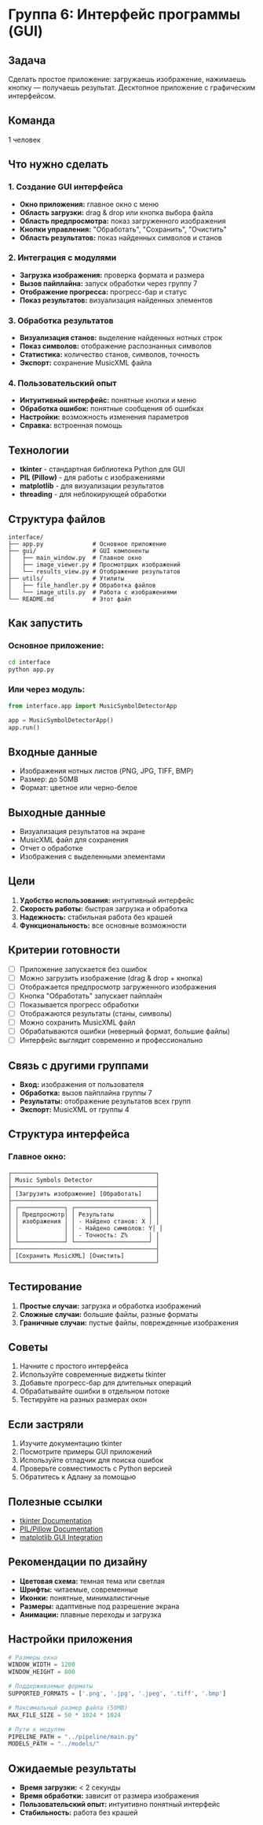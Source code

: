 # Группа 6: Интерфейс программы (GUI)

## Задача
Сделать простое приложение: загружаешь изображение, нажимаешь кнопку — получаешь результат. Десктопное приложение с графическим интерфейсом.

## Команда
1 человек

## Что нужно сделать

### 1. Создание GUI интерфейса
- **Окно приложения:** главное окно с меню
- **Область загрузки:** drag & drop или кнопка выбора файла
- **Область предпросмотра:** показ загруженного изображения
- **Кнопки управления:** "Обработать", "Сохранить", "Очистить"
- **Область результатов:** показ найденных символов и станов

### 2. Интеграция с модулями
- **Загрузка изображения:** проверка формата и размера
- **Вызов пайплайна:** запуск обработки через группу 7
- **Отображение прогресса:** прогресс-бар и статус
- **Показ результатов:** визуализация найденных элементов

### 3. Обработка результатов
- **Визуализация станов:** выделение найденных нотных строк
- **Показ символов:** отображение распознанных символов
- **Статистика:** количество станов, символов, точность
- **Экспорт:** сохранение MusicXML файла

### 4. Пользовательский опыт
- **Интуитивный интерфейс:** понятные кнопки и меню
- **Обработка ошибок:** понятные сообщения об ошибках
- **Настройки:** возможность изменения параметров
- **Справка:** встроенная помощь

## Технологии
- **tkinter** - стандартная библиотека Python для GUI
- **PIL (Pillow)** - для работы с изображениями
- **matplotlib** - для визуализации результатов
- **threading** - для неблокирующей обработки

## Структура файлов
```
interface/
├── app.py              # Основное приложение
├── gui/                # GUI компоненты
│   ├── main_window.py  # Главное окно
│   ├── image_viewer.py # Просмотрщик изображений
│   └── results_view.py # Отображение результатов
├── utils/              # Утилиты
│   ├── file_handler.py # Обработка файлов
│   └── image_utils.py  # Работа с изображениями
└── README.md           # Этот файл
```

## Как запустить

### Основное приложение:
```bash
cd interface
python app.py
```

### Или через модуль:
```python
from interface.app import MusicSymbolDetectorApp

app = MusicSymbolDetectorApp()
app.run()
```

## Входные данные
- Изображения нотных листов (PNG, JPG, TIFF, BMP)
- Размер: до 50MB
- Формат: цветное или черно-белое

## Выходные данные
- Визуализация результатов на экране
- MusicXML файл для сохранения
- Отчет о обработке
- Изображения с выделенными элементами

## Цели
1. **Удобство использования:** интуитивный интерфейс
2. **Скорость работы:** быстрая загрузка и обработка
3. **Надежность:** стабильная работа без крашей
4. **Функциональность:** все основные возможности

## Критерии готовности
- [ ] Приложение запускается без ошибок
- [ ] Можно загрузить изображение (drag & drop + кнопка)
- [ ] Отображается предпросмотр загруженного изображения
- [ ] Кнопка "Обработать" запускает пайплайн
- [ ] Показывается прогресс обработки
- [ ] Отображаются результаты (станы, символы)
- [ ] Можно сохранить MusicXML файл
- [ ] Обрабатываются ошибки (неверный формат, большие файлы)
- [ ] Интерфейс выглядит современно и профессионально

## Связь с другими группами
- **Вход:** изображения от пользователя
- **Обработка:** вызов пайплайна группы 7
- **Результаты:** отображение результатов всех групп
- **Экспорт:** MusicXML от группы 4

## Структура интерфейса

### Главное окно:
```
┌─────────────────────────────────────────┐
│ Music Symbols Detector                  │
├─────────────────────────────────────────┤
│ [Загрузить изображение] [Обработать]    │
├─────────────────────────────────────────┤
│ ┌─────────────┐ ┌─────────────────────┐ │
│ │ Предпросмотр│ │ Результаты          │ │
│ │ изображения │ │ - Найдено станов: X │ │
│ │             │ │ - Найдено символов: Y│ │
│ │             │ │ - Точность: Z%      │ │
│ └─────────────┘ └─────────────────────┘ │
├─────────────────────────────────────────┤
│ [Сохранить MusicXML] [Очистить]         │
└─────────────────────────────────────────┘
```

## Тестирование
1. **Простые случаи:** загрузка и обработка изображений
2. **Сложные случаи:** большие файлы, разные форматы
3. **Граничные случаи:** пустые файлы, поврежденные изображения

## Советы
1. Начните с простого интерфейса
2. Используйте современные виджеты tkinter
3. Добавьте прогресс-бар для длительных операций
4. Обрабатывайте ошибки в отдельном потоке
5. Тестируйте на разных размерах окон

## Если застряли
1. Изучите документацию tkinter
2. Посмотрите примеры GUI приложений
3. Используйте отладчик для поиска ошибок
4. Проверьте совместимость с Python версией
5. Обратитесь к Адлану за помощью

## Полезные ссылки
- [tkinter Documentation](https://docs.python.org/3/library/tkinter.html)
- [PIL/Pillow Documentation](https://pillow.readthedocs.io/)
- [matplotlib GUI Integration](https://matplotlib.org/stable/users/explain/figure/backends.html)

## Рекомендации по дизайну
- **Цветовая схема:** темная тема или светлая
- **Шрифты:** читаемые, современные
- **Иконки:** понятные, минималистичные
- **Размеры:** адаптивные под разрешение экрана
- **Анимации:** плавные переходы и загрузка

## Настройки приложения
```python
# Размеры окна
WINDOW_WIDTH = 1200
WINDOW_HEIGHT = 800

# Поддерживаемые форматы
SUPPORTED_FORMATS = ['.png', '.jpg', '.jpeg', '.tiff', '.bmp']

# Максимальный размер файла (50MB)
MAX_FILE_SIZE = 50 * 1024 * 1024

# Пути к модулям
PIPELINE_PATH = "../pipeline/main.py"
MODELS_PATH = "../models/"
```

## Ожидаемые результаты
- **Время загрузки:** < 2 секунды
- **Время обработки:** зависит от размера изображения
- **Пользовательский опыт:** интуитивно понятный интерфейс
- **Стабильность:** работа без крашей 